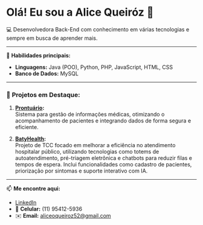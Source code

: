 # Olá! Eu sou a Alice Queiróz 👋

💻 Desenvolvedora Back-End com conhecimento em várias tecnologias e sempre em busca de aprender mais.


---

🌟 **Habilidades principais:**
- **Linguagens:** Java (POO), Python, PHP, JavaScript, HTML, CSS  
- **Banco de Dados:** MySQL  

---

### 💼 **Projetos em Destaque:**

1. **[Prontuário](https://github.com/aliceqo/Prontuario):**  
   Sistema para gestão de informações médicas, otimizando o acompanhamento de pacientes e integrando dados de forma segura e eficiente.  

2. **[BatyHealth](https://github.com/aliceqo/ByteHealth):**  
   Projeto de TCC focado em melhorar a eficiência no atendimento hospitalar público, utilizando tecnologias como totems de autoatendimento, pré-triagem eletrônica e chatbots para reduzir filas e tempos de espera.
   Inclui funcionalidades como cadastro de pacientes, priorização por sintomas e suporte interativo com IA.  
 

---

📫 **Me encontre aqui:**  
- [LinkedIn](https://www.linkedin.com/in/alicequeiroz19)  
- 📱 **Celular:** (11) 95412-5936  
- ✉️ **Email:** aliceoqueiroz52@gmail.com  

